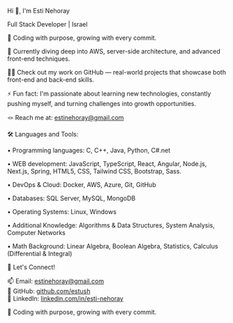 Hi 👋, I'm Esti Nehoray

Full Stack Developer | Israel

🎯 Coding with purpose, growing with every commit.


🌱 Currently diving deep into AWS, server-side architecture, and advanced front-end techniques.

👨‍💻 Check out my work on GitHub — real-world projects that showcase both front-end and back-end skills.

⚡ Fun fact: I'm passionate about learning new technologies, constantly pushing myself, and turning challenges into growth opportunities.


🪢 Reach me at: estinehoray@gmail.com


🛠️ Languages and Tools:

• Programming languages: C, C++, Java, Python, C#.net

• WEB development: JavaScript, TypeScript, React, Angular, Node.js, Next.js, Spring, HTML5, CSS, Tailwind CSS, Bootstrap, Sass. 

• DevOps & Cloud: Docker, AWS, Azure, Git, GitHub

• Databases: SQL Server, MySQL, MongoDB

• Operating Systems: Linux, Windows

• Additional  Knowledge: Algorithms & Data Structures, System Analysis, Computer Networks

• Math Background: Linear Algebra, Boolean Algebra, Statistics, Calculus (Differential & Integral)

🤝 Let's Connect!

📫 Email: [estinehoray@gmail.com](mailto:estinehoray@gmail.com)  
🐙 GitHub: [github.com/estush](https://github.com/estush)  
🔗 LinkedIn: [linkedin.com/in/esti-nehoray](https://www.linkedin.com/in/esti-nehoray/)

🎯 Coding with purpose, growing with every commit.
